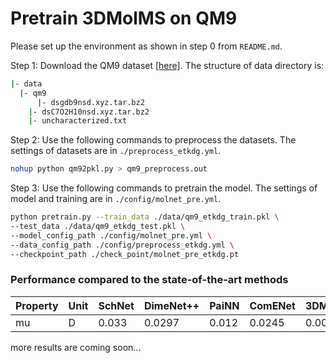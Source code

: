 # Pretrain 3DMolMS on QM9



Please set up the environment as shown in step 0 from `README.md`. 

Step 1: Download the QM9 dataset [[here]](https://figshare.com/collections/Quantum_chemistry_structures_and_properties_of_134_kilo_molecules/978904). The structure of data directory is: 

```bash
|- data
  |- qm9
	  |- dsgdb9nsd.xyz.tar.bz2
    |- dsC7O2H10nsd.xyz.tar.bz2
    |- uncharacterized.txt
```

Step 2: Use the following commands to preprocess the datasets. The settings of datasets are in `./preprocess_etkdg.yml`. 

```bash
nohup python qm92pkl.py > qm9_preprocess.out
```

Step 3: Use the following commands to pretrain the model. The settings of model and training are in `./config/molnet_pre.yml`. 

```bash
python pretrain.py --train_data ./data/qm9_etkdg_train.pkl \
--test_data ./data/qm9_etkdg_test.pkl \
--model_config_path ./config/molnet_pre.yml \
--data_config_path ./config/preprocess_etkdg.yml \
--checkpoint_path ./check_point/molnet_pre_etkdg.pt
```

### Performance compared to the state-of-the-art methods

| Property | Unit | SchNet | DimeNet++ | PaiNN | ComENet | 3DMolMS |
|----------|------|--------|-----------|-------|---------|---------|
| mu       | D    |  0.033 | 0.0297    | 0.012 | 0.0245  | 0.0044  |

more results are coming soon...

